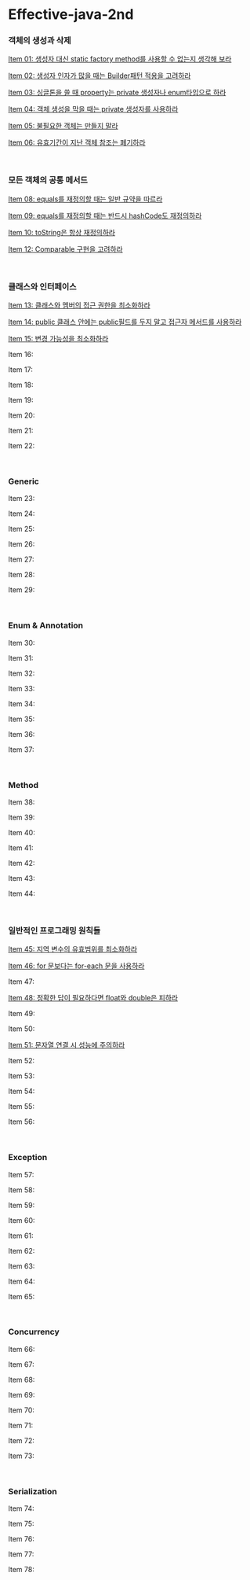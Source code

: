 # Effective-java-2nd

### 객체의 생성과 삭제

[Item 01: 생성자 대신 static factory method를 사용할 수 없는지 생각해 보라](https://github.com/bactoria/Effective-java-2nd/tree/master/Chapter02/Item01.md)  

[Item 02: 생성자 인자가 많을 때는 Builder패턴 적용을 고려하라](https://github.com/bactoria/Effective-Java-2nd/tree/master/Chapter02/Item02.md)

[Item 03: 싱글톤을 쓸 때 property는 private 생성자나 enum타입으로 하라](https://github.com/bactoria/Effective-Java-2nd/tree/master/Chapter02/Item03.md)

[Item 04: 객체 생성을 막을 때는 private 생성자를 사용하라](https://github.com/bactoria/Effective-Java-2nd/tree/master/Chapter02/Item04.md)

[Item 05: 불필요한 객체는 만들지 말라](https://github.com/bactoria/Effective-Java-2nd/tree/master/Chapter02/Item05.md)

[Item 06: 유효기간이 지난 객체 참조는 폐기하라](https://github.com/bactoria/Effective-Java-2nd/tree/master/Chapter02/Item06.md)

&nbsp;

### 모든 객체의 공통 메서드

[Item 08: equals를 재정의할 때는 일반 규약을 따르라](https://github.com/bactoria/Effective-Java-2nd/tree/master/Chapter03/Item08.md)

[Item 09: equals를 재정의할 때는 반드시 hashCode도 재정의하라](https://github.com/bactoria/Effective-Java-2nd/tree/master/Chapter03/Item09.md)

[Item 10: toString은 항상 재정의하라](https://github.com/bactoria/Effective-Java-2nd/tree/master/Chapter03/Item10.md)

[Item 12: Comparable 구현을 고려하라](https://github.com/bactoria/Effective-Java-2nd/tree/master/Chapter03/Item12.md)

&nbsp;

### 클래스와 인터페이스

[Item 13: 클래스와 멤버의 접근 권한을 최소화하라](https://github.com/bactoria/Effective-Java-2nd/tree/master/Chapter04/Item13.md)

[Item 14: public 클래스 안에는 public필드를 두지 말고 접근자 메서드를 사용하라](https://github.com/bactoria/Effective-Java-2nd/tree/master/Chapter04/Item14.md)

[Item 15: 변경 가능성을 최소화하라](https://github.com/bactoria/Effective-Java-2nd/tree/master/Chapter04/Item15.md)

Item 16:

Item 17:

Item 18:

Item 19:

Item 20:

Item 21:

Item 22:

&nbsp;

### Generic

Item 23:

Item 24:

Item 25:

Item 26:

Item 27:

Item 28:

Item 29:

&nbsp;

### Enum & Annotation

Item 30:

Item 31:

Item 32:

Item 33:

Item 34:

Item 35:

Item 36:

Item 37:

&nbsp;

### Method

Item 38:

Item 39:

Item 40:

Item 41:

Item 42:

Item 43:

Item 44:

&nbsp;

### 일반적인 프로그래밍 원칙들

[Item 45: 지역 변수의 유효범위를 최소화하라](/Chapter08/Item45.md)

[Item 46: for 문보다는 for-each 문을 사용하라](/Chapter08/Item46.md)

Item 47:

[Item 48: 정확한 답이 필요하다면 float와 double은 피하라](/Chapter08/Item48.md)

Item 49:

Item 50:

[Item 51: 문자열 연결 시 성능에 주의하라](/Chapter08/Item51.md)

Item 52:

Item 53:

Item 54:

Item 55:

Item 56:

&nbsp;

### Exception

Item 57:

Item 58:

Item 59:

Item 60:

Item 61:

Item 62:

Item 63:

Item 64:

Item 65:

&nbsp;

### Concurrency

Item 66:

Item 67:

Item 68:

Item 69:

Item 70:

Item 71:

Item 72:

Item 73:

&nbsp;

### Serialization

Item 74:

Item 75:

Item 76:

Item 77:

Item 78:
